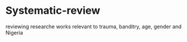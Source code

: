 # Systematic-review
reviewing researche works relevant to trauma, banditry, age, gender and Nigeria
